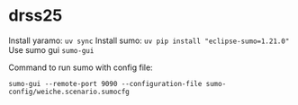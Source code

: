 # drss25

Install yaramo: `uv sync`
Install sumo: `uv pip install "eclipse-sumo=1.21.0"`
Use sumo gui `sumo-gui`

Command to run sumo with config file:
```
sumo-gui --remote-port 9090 --configuration-file sumo-config/weiche.scenario.sumocfg
```
